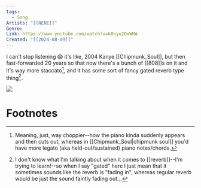 ```yaml
---
tags:
  - Song
Artists: "[[NENE]]"
Genre: 
Link: https://www.youtube.com/watch?v=60nyu2OxWMA
Created: "[[2024-08-09]]"
---
```

I can't stop listening 😱 it's like, 2004 Kanye [[Chipmunk_Soul]], but then fast-forwarded 20 years so that now there's a bunch of [[808]]s on it and it's way more staccato[^1], and it has some sort of fancy gated reverb type thing[^2].

![](https://www.youtube.com/watch?v=60nyu2OxWMA)
# Footnotes

[^1]: Meaning, just, way choppier--how the piano kinda suddenly appears and then cuts out, whereas in [[Chipmunk_Soul|chipmunk soul]] you'd have more legato (aka held-out/sustained) piano notes/chords.
[^2]: I don't know what I'm talking about when it comes to [[reverb]]--I'm trying to learn!--so when I say "gated" here I just mean that it sometimes sounds like the reverb is "fading in", whereas regular reverb would be just the sound faintly fading out...